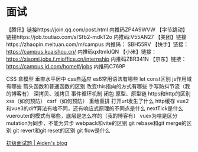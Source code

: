 # 面试

【腾讯】链接https://join.qq.com/post.html 内推码ZP4A9WVW
【字节跳动】链接https://job.toutiao.com/s/Sfb2-mdkT2o 内推码:V55AN27
【美团】链接https://zhaopin.meituan.com/m/campus 内推码： SBH55RV
【快手】链接：https://campus.kuaishou.cn/ 内推码qxltmIdQN
【小米】链接：https://xiaomi.jobs.f.mioffice.cn/internship 内推码ZBR341N
【京东】链接：https://campus.jd.com/home#/jobs 内推码C769P

CSS 盒模型
垂直水平居中
css自适应
es6常用语法有哪些
let const区别
js作用域有哪些
箭头函数和普通函数的区别
改变this指向的方式有哪些
手写防抖节流（我的博客有）
深拷贝、浅拷贝
事件循环机制
闭包
原型、原型链
https和http的区别
xss（如何预防）
csrf（如何预防）
重绘重排
打开url发生了什么
http缓存
vue2和vue3的diff算法有啥不同，还有响应式原理的不同点是什么
nextTick是什么
vuerouter的模式有哪些，底层是怎么样的（我的博客有）
vuex为啥是区分mutation为同步，不能为异步
webpack和vite的区别
git rebase和git merge的区别
git revert和git reset的区别
git flow是什么

[初级面试题 | Aiden's blog](https://aiden124578.github.io/my_blog/pages/7d67e2/#html语义化标签)